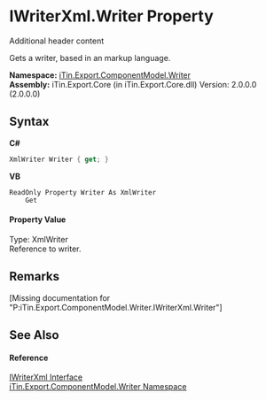 # IWriterXml.Writer Property 
Additional header content 

Gets a writer, based in an markup language.

**Namespace:**&nbsp;<a href="N_iTin_Export_ComponentModel_Writer">iTin.Export.ComponentModel.Writer</a><br />**Assembly:**&nbsp;iTin.Export.Core (in iTin.Export.Core.dll) Version: 2.0.0.0 (2.0.0.0)

## Syntax

**C#**<br />
``` C#
XmlWriter Writer { get; }
```

**VB**<br />
``` VB
ReadOnly Property Writer As XmlWriter
	Get
```


#### Property Value
Type: XmlWriter<br />Reference to writer.

## Remarks
\[Missing <remarks> documentation for "P:iTin.Export.ComponentModel.Writer.IWriterXml.Writer"\]

## See Also


#### Reference
<a href="T_iTin_Export_ComponentModel_Writer_IWriterXml">IWriterXml Interface</a><br /><a href="N_iTin_Export_ComponentModel_Writer">iTin.Export.ComponentModel.Writer Namespace</a><br />